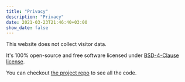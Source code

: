 ```yaml
---
title: "Privacy"
description: "Privacy"
date: 2021-03-23T21:46:40+03:00
show_date: false
---
```


This website does not collect visitor data.

It's 100% open-source and free software licensed under [BSD-4-Clause license](https://github.com/DavitTec/davitogo/blob/master/LICENSE).

You can checkout [the project repo](https://github.com/davittec/davitogo) to see all the code.
